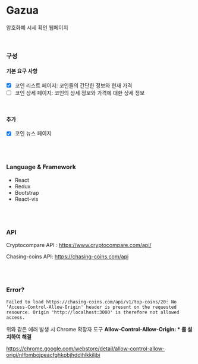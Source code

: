 # Gazua

암호화폐 시세 확인 웹페이지

<br/>

### 구성

####  기본 요구 사항

- [x] 코인 리스트 페이지: 코인들의 간단한 정보와 현재 가격
- [ ] 코인 상세 페이지: 코인의 상세 정보와 가격에 대한 상세 정보

<br/>

####  추가

- [x] 코인 뉴스 페이지

<br/>

<br/>

### Language & Framework

- React
- Redux
- Bootstrap
- React-vis

<br/>

<br/>

### API

Cryptocompare API : <https://www.cryptocompare.com/api/> 

Chasing-coins API: https://chasing-coins.com/api

<br/><br/>

### Error?

```
Failed to load https://chasing-coins.com/api/v1/top-coins/20: No 'Access-Control-Allow-Origin' header is present on the requested resource. Origin 'http://localhost:3000' is therefore not allowed access.
```

위와 같은 에러 발생 시 Chrome 확장자 도구  **Allow-Control-Allow-Origin: * 를 설치하여 해결**

https://chrome.google.com/webstore/detail/allow-control-allow-origi/nlfbmbojpeacfghkpbjhddihlkkiljbi

<br/>

<br/>